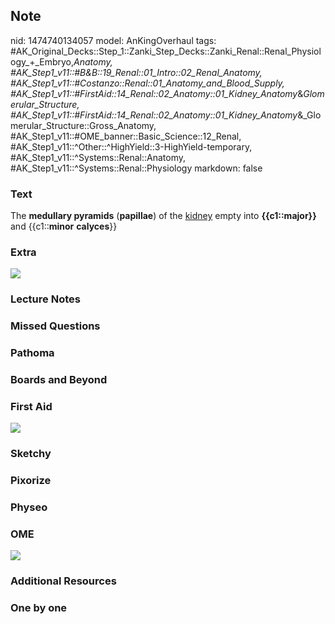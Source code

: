 ## Note
nid: 1474740134057
model: AnKingOverhaul
tags: #AK_Original_Decks::Step_1::Zanki_Step_Decks::Zanki_Renal::Renal_Physiology_+_Embryo,_Anatomy, #AK_Step1_v11::#B&B::19_Renal::01_Intro::02_Renal_Anatomy, #AK_Step1_v11::#Costanzo::Renal::01_Anatomy_and_Blood_Supply, #AK_Step1_v11::#FirstAid::14_Renal::02_Anatomy::01_Kidney_Anatomy_&_Glomerular_Structure, #AK_Step1_v11::#FirstAid::14_Renal::02_Anatomy::01_Kidney_Anatomy_&_Glomerular_Structure::Gross_Anatomy, #AK_Step1_v11::#OME_banner::Basic_Science::12_Renal, #AK_Step1_v11::^Other::^HighYield::3-HighYield-temporary, #AK_Step1_v11::^Systems::Renal::Anatomy, #AK_Step1_v11::^Systems::Renal::Physiology
markdown: false

### Text
<div>
  The <b>medullary pyramids</b> (<b>papillae</b>) of the
  <u>kidney</u> empty into <b>{{c1::major}}</b> and
  {{c1::<b>minor</b> <b>calyces</b>}}
</div>

### Extra
<img src="paste-368834611511670.jpg">

### Lecture Notes


### Missed Questions


### Pathoma


### Boards and Beyond


### First Aid
<img src="tmpJWVXKC.png">

### Sketchy


### Pixorize


### Physeo


### OME
<div class="ome-widget">
  <a href="https://onlinemeded.org/spa/renal?ref=anki"><img src=
  "_OME_AnkiFlashcards_Topic_5.png"></a>
</div>

### Additional Resources


### One by one

